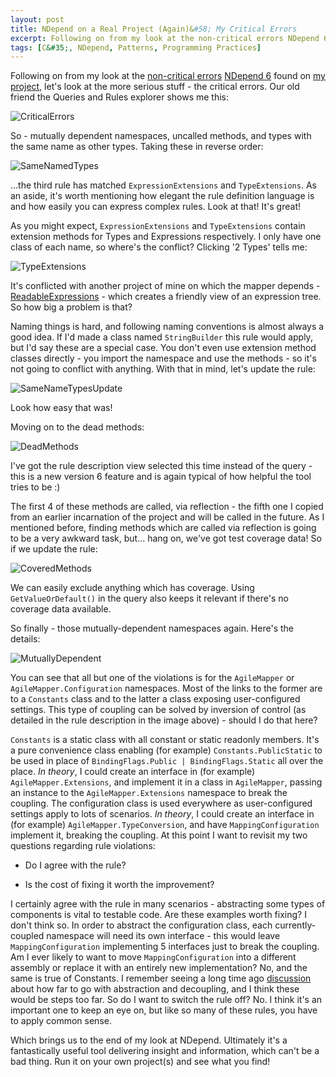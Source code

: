```yaml
---
layout: post
title: NDepend on a Real Project (Again)&#58; My Critical Errors
excerpt: Following on from my look at the non-critical errors NDepend 6 told me about on my project, here's a look at the more serious stuff - the critical errors.
tags: [C&#35;, NDepend, Patterns, Programming Practices]
---
```


Following on from my look at the [non-critical errors](/ndepend-non-critical-errors-real-project) 
[NDepend 6](https://www.ndepend.com/ndepend-v6) found on [my project](https://github.com/AgileObjects/AgileMapper), 
let's look at the more serious stuff - the critical errors. Our old friend the Queries and Rules 
explorer shows me this:

![CriticalErrors](/images/posts/2016-02-11/CriticalErrors.png)

So - mutually dependent namespaces, uncalled methods, and types with the same name as other types. Taking these in reverse order:

![SameNamedTypes](/images/posts/2016-02-11/SameNamedTypes.png)

...the third rule has matched `ExpressionExtensions` and `TypeExtensions`. As an aside, it's 
worth mentioning how elegant the rule definition language is and how easily you can express complex
rules. Look at that! It's great!

As you might expect, `ExpressionExtensions` and `TypeExtensions` contain extension methods for 
Types and Expressions respectively. I only have one class of each name, so where's the conflict? 
Clicking '2 Types' tells me:

![TypeExtensions](/images/posts/2016-02-11/TypeExtensions.png)

It's conflicted with another project of mine on which the mapper depends - 
[ReadableExpressions](https://github.com/AgileObjects/ReadableExpressions) - which creates a 
friendly view of an expression tree. So how big a problem is that?

Naming things is hard, and following naming conventions is almost always a good idea. If I'd made a 
class named `StringBuilder` this rule would apply, but I'd say these are a special case. You don't
even use extension method classes directly - you import the namespace and use the methods - so it's
not going to conflict with anything. With that in mind, let's update the rule:

![SameNameTypesUpdate](/images/posts/2016-02-11/SameNameTypesUpdate.png)

Look how easy that was!

Moving on to the dead methods:

![DeadMethods](/images/posts/2016-02-11/DeadMethods.png)

I've got the rule description view selected this time instead of the query - this is a new version 
6 feature and is again typical of how helpful the tool tries to be :) 

The first 4 of these methods are called, via reflection - the fifth one I copied from an earlier 
incarnation of the project and will be called in the future. As I mentioned before, finding methods
which are called via reflection is going to be a very awkward task, but... hang on, we've got test 
coverage data! So if we update the rule:

![CoveredMethods](/images/posts/2016-02-11/CoveredMethods.png)

We can easily exclude anything which has coverage. Using `GetValueOrDefault()` in the query also 
keeps it relevant if there's no coverage data available.

So finally - those mutually-dependent namespaces again. Here's the details:

![MutuallyDependent](/images/posts/2016-02-11/MutuallyDependent.png)

You can see that all but one of the violations is for the `AgileMapper` or 
`AgileMapper.Configuration` namespaces. Most of the links to the former are to a `Constants` 
class and to the latter a class exposing user-configured settings. This type of coupling can be 
solved by inversion of control (as detailed in the rule description in the image above) - should I 
do that here?

`Constants` is a static class with all constant or static readonly members. It's a pure convenience 
class enabling (for example) `Constants.PublicStatic` to be used in place of 
`BindingFlags.Public | BindingFlags.Static` all over the place. *In theory*, I could create an 
interface in (for example) `AgileMapper.Extensions`, and implement it in a class in `AgileMapper`,
passing an instance to the `AgileMapper.Extensions` namespace to break the coupling. The 
configuration class is used everywhere as user-configured settings apply to lots of scenarios. *In 
theory*, I could create an interface in (for example) `AgileMapper.TypeConversion`, and have 
`MappingConfiguration` implement it, breaking the coupling. At this point I want to revisit my two 
questions regarding rule violations:

- Do I agree with the rule?

- Is the cost of fixing it worth the improvement?

I certainly agree with the rule in many scenarios - abstracting some types of components is vital to 
testable code. Are these examples worth fixing? I don't think so. In order to abstract the 
configuration class, each currently-coupled namespace will need its own interface - this would 
leave `MappingConfiguration` implementing 5 interfaces just to break the coupling. Am I ever 
likely to want to move `MappingConfiguration` into a different assembly or replace it with an 
entirely new implementation? No, and the same is true of Constants. I remember seeing a long time 
ago [discussion](https://lostechies.com/jimmybogard/2012/08/30/evolutionary-project-structure) about 
how far to go with abstraction and decoupling, and I think these would be steps too far. So do I 
want to switch the rule off? No. I think it's an important one to keep an eye on, but like so many
of these rules, you have to apply common sense.

Which brings us to the end of my look at NDepend. Ultimately it's a fantastically useful tool 
delivering insight and information, which can't be a bad thing. Run it on your own project(s) and 
see what you find!